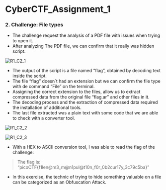 # CyberCTF_Assignment_1

### 2. Challenge: File types

* The challenge request the analysis of a PDF file with issues when trying to open it.
* After analyzing The PDF file, we can confirm that it really was hidden script.

![R1_C2_1](https://user-images.githubusercontent.com/124681007/217531805-ec94141b-52bf-4c11-8e14-135a9307ff91.png)

* The output of the script is a file named “flag”, obtained by decoding text inside the script.
* The file “flag” doesn´t had an extension but we can confirm the file type with de command “File” on the terminal.
* Assigning the correct extension to the files, allow us to extract compressed data from the original file “flag.ar” and other files in it.
* The decoding process and the extraction of compressed data required the installation of additional tools.
* The last file extracted was a plain text with some code that we are able to check with a converter tool.

![R1_C2_2](https://user-images.githubusercontent.com/124681007/217531910-0aa970af-5efc-4b17-a5d4-5d8b8e41c724.png)

![R1_C2_3](https://user-images.githubusercontent.com/124681007/217532027-cd4c1e9b-206b-4320-b85a-25b2174a4d0f.png)


* With a HEX to ASCII conversion tool, I was able to read the flag of the challenge:
> The flag is: “picoCTF{f1len@m3_m@n1pul@t10n_f0r_0b2cur17y_3c79c5ba}”

* In this exercise, the technic of trying to hide something valuable on a file can be categorized as an Obfuscation Attack.
